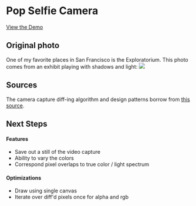 # Pop Selfie Camera
[View the Demo](https://jffng.github.io/popselfie)

## Original photo
One of my favorite places in San Francisco is the Exploratorium. This photo comes from an exhibit playing with shadows and light:
![](https://scontent-iad3-1.cdninstagram.com/t51.2885-15/e35/16789819_176935052797134_6328406333791928320_n.jpg)

## Sources
The camera capture diff-ing algorithm and design patterns borrow from [this source](http://codersblock.com/blog/motion-detection-with-javascript/).

## Next Steps

#### Features
  - Save out a still of the video capture
  - Ability to vary the colors 
  - Correspond pixel overlaps to true color / light spectrum

#### Optimizations
  - Draw using single canvas
  - Iterate over diff'd pixels once for alpha and rgb

